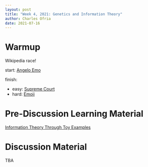 ```yaml
---
layout: post
title: "Week 4, 2021: Genetics and Information Theory"
author: Charles Ofria
date: 2021-07-16
---
```


# Warmup

Wikipedia race!

start: [Angelo Emo](https://en.wikipedia.org/wiki/Angelo_Emo)

finish:
* easy: [Supreme Court](https://en.wikipedia.org/wiki/Supreme_Court_of_the_United_States)
* hard: [Emoji](https://en.wikipedia.org/wiki/Emoji)

# Pre-Discussion Learning Material

[Information Theory Through Toy Examples](https://mmore500.com/resources/october_26_2017.pdf)

# Discussion Material

TBA
